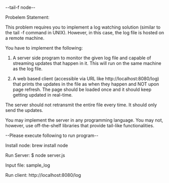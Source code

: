 --tail-f node--

Probelem Statement:

This problem requires you to implement a log watching solution (similar to the tail -f command in UNIX). However, in this case, the log file is hosted on a remote machine.

You have to implement the following:

1. A server side program to monitor the given log file and capable of streaming updates that happen in it. This will run on the same machine as the log file.

2. A web based client (accessible via URL like http://localhost:8080/log) that prints the updates in the file as when they happen and NOT upon page refresh. The page should be loaded once and it should keep getting updated in real-time. 

The server should not retransmit the entire file every time. It should only send the updates.

You may implement the server in any programming language. You may not, however, use off-the-shelf libraries that provide tail-like functionalities.

--Please execute following to run program--

Install node:
brew install node

Run Server:
$ node server.js

Input file:
sample_log

Run client:
http://localhost:8080/log
